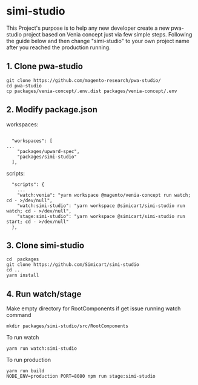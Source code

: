 # simi-studio

This Project's purpose is to help any new developer create a new pwa-studio project based on Venia concept just via few simple steps. Following the guide below and then change "simi-studio" to your own project name after you reached the production running.

## 1. Clone pwa-studio
```
git clone https://github.com/magento-research/pwa-studio/
cd pwa-studio
cp packages/venia-concept/.env.dist packages/venia-concept/.env
```

## 2. Modify package.json

workspaces:
```

  "workspaces": [
...
    "packages/upward-spec",
    "packages/simi-studio"
  ],

```

scripts:

```
  "scripts": {
	...
    "watch:venia": "yarn workspace @magento/venia-concept run watch; cd - >/dev/null",
    "watch:simi-studio": "yarn workspace @simicart/simi-studio run watch; cd - >/dev/null",
    "stage:simi-studio": "yarn workspace @simicart/simi-studio run start; cd - >/dev/null"
  },
```
## 3. Clone simi-studio
```
cd  packages
git clone https://github.com/Simicart/simi-studio
cd ..
yarn install
```
## 4. Run watch/stage
Make empty directory for RootComponents if get issue running watch command
```
mkdir packages/simi-studio/src/RootComponents
```
To run watch
```
yarn run watch:simi-studio
```
To run production
```
yarn run build
NODE_ENV=production PORT=8080 npm run stage:simi-studio
```
